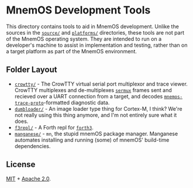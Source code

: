 # MnemOS Development Tools

This directory contains tools to aid in MnemOS development. Unlike the sources
in the [`source/`] and [`platforms/`] directories, these tools are not part of
the MnemOS operating system. They are intended to run on a developer's machine
to assist in implementation and testing, rather than on a target platform as
part of the MnemOS environment.

## Folder Layout

* [`crowtty/`] - The CrowTTY virtual serial port multiplexor and trace viewer.
  CrowTTY multiplexes and de-multiplexes [`sermux`] frames sent and recieved
  over a UART connection from a target, and decodes
  [`mnemos-trace-proto`]-formatted diagnostic data.
* [`dumbloader/`] - An image loader type thing for Cortex-M, I think? We're not
  really using this thing anymore, and I'm not entirely sure what it does.
* [`f3repl/`] - A Forth repl for [`forth3`].
* [`manganese/`] - `mn`, the stupid mnemOS package manager. Manganese automates
  installing and running (some) of mnemOS' build-time dependencies.

[`source/`]: ../source/
[`platforms/`]: ../platforms/
[`crowtty/`]: ./crowtty/
[`dumbloader/`]: ./dumbloader/
[`f3repl/`]: ./f3repl/
[`manganese/`]: ./manganese/

[`sermux`]: https://mnemos.dev/doc/sermux_proto/
[`mnemos-trace-proto`]: https://mnemos.dev/doc/mnemos_trace_proto/
[`forth3`]: https://mnemos.dev/doc/forth3/

## License

[MIT] + [Apache 2.0].

[MIT]: ./../../LICENSE-MIT
[Apache 2.0]: ./../../LICENSE-APACHE
